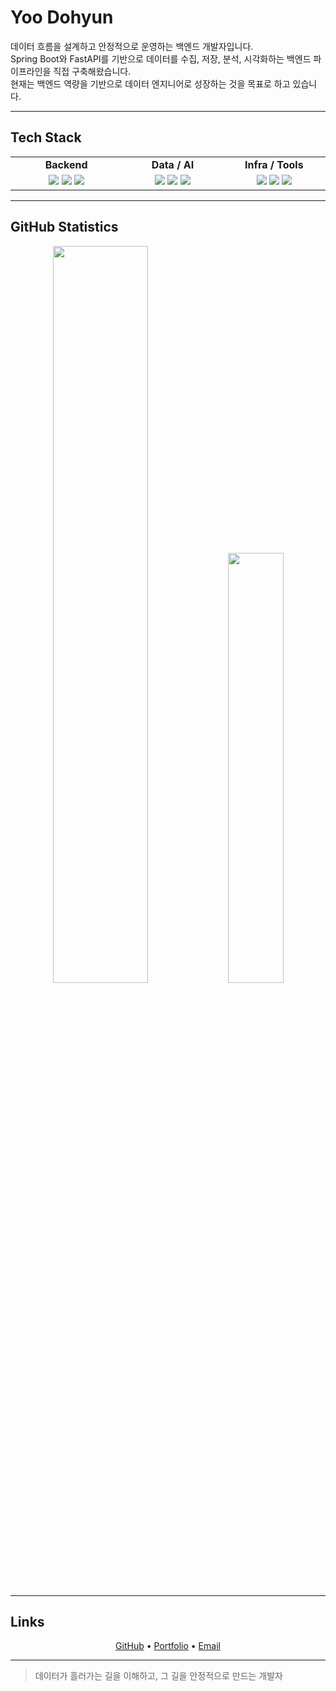 # Yoo Dohyun

데이터 흐름을 설계하고 안정적으로 운영하는 백엔드 개발자입니다.  
Spring Boot와 FastAPI를 기반으로 데이터를 수집, 저장, 분석, 시각화하는 백엔드 파이프라인을 직접 구축해왔습니다.  
현재는 백엔드 역량을 기반으로 데이터 엔지니어로 성장하는 것을 목표로 하고 있습니다.

---

## Tech Stack

<div align="center">

<table>
<tr>
<td align="center" width="300"><strong>Backend</strong></td>
<td align="center" width="300"><strong>Data / AI</strong></td>
<td align="center" width="300"><strong>Infra / Tools</strong></td>
</tr>
<tr>
<td align="center">

<img src="https://img.shields.io/badge/Java-007396?style=flat&logo=openjdk&logoColor=white"/>  
<img src="https://img.shields.io/badge/SpringBoot-6DB33F?style=flat&logo=springboot&logoColor=white"/>  
<img src="https://img.shields.io/badge/FastAPI-009688?style=flat&logo=fastapi&logoColor=white"/>

</td>
<td align="center">

<img src="https://img.shields.io/badge/Python-3776AB?style=flat&logo=python&logoColor=white"/>  
<img src="https://img.shields.io/badge/Pandas-150458?style=flat&logo=pandas&logoColor=white"/>  
<img src="https://img.shields.io/badge/Scikit--learn-F7931E?style=flat&logo=scikitlearn&logoColor=white"/>

</td>
<td align="center">

<img src="https://img.shields.io/badge/MongoDB-47A248?style=flat&logo=mongodb&logoColor=white"/>  
<img src="https://img.shields.io/badge/Oracle-F80000?style=flat&logo=oracle&logoColor=white"/>  
<img src="https://img.shields.io/badge/GitHub-181717?style=flat&logo=github&logoColor=white"/>

</td>
</tr>
</table>

</div>

---

## GitHub Statistics

<div align="center">

<img src="https://github-readme-stats.vercel.app/api?username=qwertupoiy&show_icons=true&theme=graywhite&hide_border=true&count_private=true" width="55%" />  
<img src="https://github-readme-stats.vercel.app/api/top-langs/?username=qwertupoiy&layout=compact&theme=graywhite&hide_border=true" width="42%" />

</div>

---

## Links

<div align="center">

<a href="https://github.com/qwertupoiy">GitHub</a> • 
<a href="https://qwertupoiy.github.io">Portfolio</a> • 
<a href="mailto:you@example.com">Email</a>

</div>

---

> 데이터가 흘러가는 길을 이해하고, 그 길을 안정적으로 만드는 개발자
